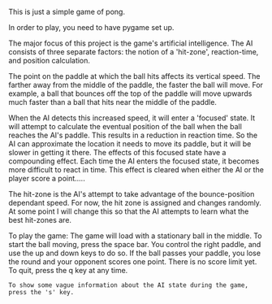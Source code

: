 This is just a simple game of pong.

In order to play, you need to have pygame set up.

The major focus of this project is the game's artificial intelligence.  The AI consists
of three separate factors: the notion of a 'hit-zone', reaction-time, and position calculation.

The point on the paddle at which the ball hits affects its vertical speed.  The farther away
from the middle of the paddle, the faster the ball will move.  For example, a ball that bounces
off the top of the paddle will move upwards much faster than a ball that hits near the middle of
the paddle.

When the AI detects this increased speed, it will enter a 'focused' state.  It will attempt
to calculate the eventual position of the ball when the ball reaches the AI's paddle.  This results
in a reduction in reaction time.  So the AI can approximate the location it needs to move its paddle,
but it will be slower in getting it there. The effects of this focused state have a compounding effect.
Each time the AI enters the focused state, it becomes more difficult to react in time.  This effect
is cleared when either the AI or the player score a point.....

The hit-zone is the AI's attempt to take advantage of the bounce-position dependant speed.  For now,
the hit zone is assigned and changes randomly.  At some point I will change this so that the AI
attempts to learn what the best hit-zones are.

To play the game:
    The game will load with a stationary ball in the middle.  To start the ball moving, press the
    space bar.  You control the right paddle, and use the up and down keys to do so.  If the ball
    passes your paddle, you lose the round and your opponent scores one point.  There is no score
    limit yet.  To quit, press the q key at any time.

    To show some vague information about the AI state during the game, press the 's' key.
